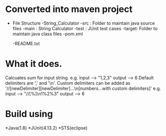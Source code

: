 # Converted into maven project 
* File Structure
  -String_Calculator
    -src : Folder to maintain java source files
	-main : String Calculator 
	-test : JUnit test cases 
    -target: Folder to maintain java class files
    -pom.xml

  -README.txt

# What it does.
  Calcuates sum for input string.
   e.g. input   --> "1,2,3"
        output  -->  6
  Default delimiters are ',' and '\n'.
  Custom delimiters can be added as '//[newDelimiter][newDelimiter]...\n[numbers...with custom delimiters]'
   e.g. input   --> "//[%]\n1%2%3"
        output  --> 6
         
# Build using
  *Java(1.8)
  *JUnit(4.13.2)
  *STS(eclipse)

